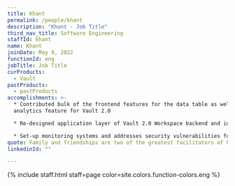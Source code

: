 ```yaml
---
title: Khant
permalink: /people/khant
description: "Khant - Job Title"
third_nav_title: Software Engineering
staffId: khant
name: Khant
joinDate: May 9, 2022
functionId: eng
jobTitle: Job Title
curProducts:
  - Vault
pastProducts:
  - pastProducts
accomplishments: >-
  * Contributed bulk of the frontend features for the data table as well as the
  analytics feature for Vault 2.0

  * Re-designed application layer of Vault 2.0 Workspace backend and introduced the Coordinator and error-handling middleware layers

  * Set-up monitoring systems and addresses security vulnerabilities for Vault 1.0
quote: Family and friendships are two of the greatest facilitators of happiness.
linkedinId: ""

---
```


{% include staff.html staff=page color=site.colors.function-colors.eng %}
